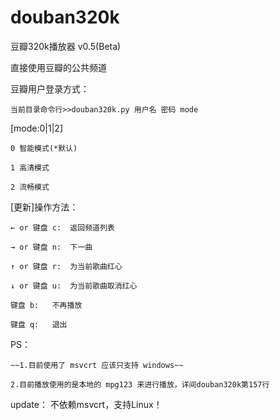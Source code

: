 douban320k
==========

豆瓣320k播放器 v0.5(Beta)

直接使用豆瓣的公共频道

豆瓣用户登录方式：

	
	当前目录命令行>>douban320k.py 用户名 密码 mode
	
[mode:0|1|2]
	
	0 智能模式(*默认)
	
	1 高清模式
	
	2 流畅模式

[更新]操作方法：

	← or 键盘 c:	返回频道列表
	
	→ or 键盘 n:	下一曲
	
	↑ or 键盘 r:	为当前歌曲红心
	
	↓ or 键盘 u:	为当前歌曲取消红心
	
	键盘 b:	不再播放
	
	键盘 q:	退出

PS：

	~~1.目前使用了 msvcrt 应该只支持 windows~~
	
	2.目前播放使用的是本地的 mpg123 来进行播放，详间douban320k第157行
update：
	不依赖msvcrt，支持Linux！
